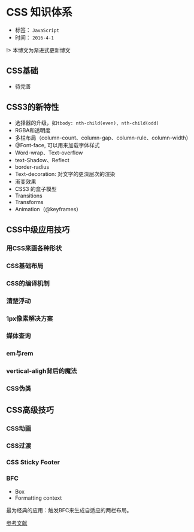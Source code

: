 # CSS 知识体系
- 标签： `JavaScript`
- 时间： `2016-4-1`

!> 本博文为渐进式更新博文

## CSS基础
- 待完善

## CSS3的新特性

- 选择器的升级，如`tbody: nth-child(even), nth-child(odd)`
- RGBA和透明度
- 多栏布局（column-count、column-gap、column-rule、column-width）
- @Font-face, 可以用来加载字体样式
- Word-wrap、Text-overflow
- text-Shadow、Reflect
- border-radius
- Text-decoration: 对文字的更深层次的渲染
- 渐变效果
- CSS3 的盒子模型
- Transitions
- Transforms
- Animation（@keyframes）

## CSS中级应用技巧

### 用CSS来画各种形状
### CSS基础布局
### CSS的编译机制
### 清楚浮动
### 1px像素解决方案
### 媒体查询
### em与rem
### vertical-aligh背后的魔法
### CSS伪类

## CSS高级技巧

### CSS动画
### CSS过渡
### CSS Sticky Footer
### BFC

- Box
- Formatting context

最为经典的应用：触发BFC来生成自适应的两栏布局。

[参考文献](http://www.cnblogs.com/lhb25/p/inside-block-formatting-ontext.html)




